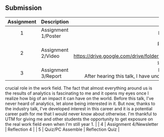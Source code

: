 ## Submission
| Assignment | Description  | Reflection |
| :-----: |  ------ | :-----: | 
| 1 | Assignment 1/Poster | Reflection 1 | 
| 2 | Assignment 2/Video | Reflection 2: <br> Video: https://drive.google.com/drive/folders/1Dq5C8PDExWydHJ8A3ihGCFXFyW6USKns?usp=sharing | 
| 3 | Assignment 3/Report | Reflection 3 <br> After hearing this talk, I have understood what analytics is and why it plays a
crucial role in the work field. The fact that almost everything around us is the
results of analytics is fascinating to me and it opens my eyes once I realize
how big of an impact it can have on the world. Before this talk, I've never
heard of analytics, let alone being interested in it. But now, thanks to the
industry talk, I've developed interest in this career and it is a potential career
path for me that I would never know about otherwise. I'm thankful to UTM
for giving me and other students the opportunity to get exposure on the real
work field even when I'm still year 1. | 
| 4 | Assignment 4/Newsletter | Reflection 4 |
| 5 | Quiz/PC Assemble | Reflection Quiz |
